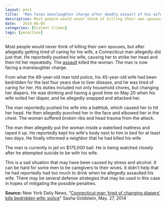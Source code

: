 ```yaml
---
layout: post
title:  "Man faces manslaughter charge after deadly assault of his wife"
description: Most people would never think of killing their own spouses, but after allegedly getting tired of caring for his wife, a Connecticut man allegedly did just that. He reportedly pushed his wife, causing her to strike her head and then hit her repeatedly. The assault killed the woman. The man is now facing a manslaughter charge.
date:   2014-06-05
categories: [Violent Crimes] 
tags: [penalties]
---
```


<p>Most people would never think of killing their own spouses, but after allegedly getting tired of caring for his wife, a Connecticut man allegedly did just that. He reportedly pushed his wife, causing her to strike her head and then hit her repeatedly. The <a href="/Violent-Crimes/Violent-Crimes.html" >assault</a> killed the woman. The man is now facing a manslaughter charge.</p><p>From what the 49-year-old man told police, his 45-year-old wife had been bedridden for the last four years due to liver disease, and he was tired of caring for her. His duties included not only household chores, but changing her diapers. He was drinking and having a good time on May 20 when his wife soiled her diaper, and he allegedly snapped and attacked her.</p> <p>The man reportedly pushed his wife into a bathtub, which caused her to hit her head. He then allegedly punched her in the face and elbowed her in the chest. The woman suffered broken ribs and head trauma from the attack.</p><p>The man then allegedly put the woman inside a waterbed mattress and taped it up. He reportedly kept his wife's body next to him in bed for at least two days. He finally informed a neighbor that he had killed his wife.</p><p>The man is currently in jail on $175,000 bail. He is being watched closely after he attempted suicide to be with his wife.</p><p>This is a sad situation that may have been caused by stress and alcohol. It can be hard for some men to be caregivers to their wives. It didn't help that he had reportedly had too much to drink when he allegedly assaulted his wife. There may be several defense strategies that may be used in this case in hopes of mitigating the possible penalties.</p><p> <b>Source:&nbsp;</b>New York Daily News, "<a href="http://www.nydailynews.com/news/crime/connecticut-man-tired-changing-diapers-kills-sick-wife-police-article-1.1807541" target="_blank">Connecticut man &lsquo;tired of changing diapers&rsquo; kills bedridden wife: police</a>" Sasha Goldstein, May. 27, 2014 </p>